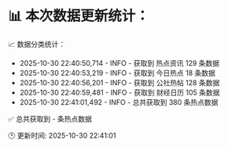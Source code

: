 📊 本次数据更新统计：
==========================

📈 数据分类统计：
- 2025-10-30 22:40:50,714 - INFO - 获取到 热点资讯 129 条数据
- 2025-10-30 22:40:53,219 - INFO - 获取到 今日热点 18 条数据
- 2025-10-30 22:40:56,201 - INFO - 获取到 公社热帖 128 条数据
- 2025-10-30 22:40:59,481 - INFO - 获取到 财经日历 105 条数据
- 2025-10-30 22:41:01,492 - INFO - 总共获取到 380 条热点数据

✅ 总共获取到 - 条热点数据

🕐 更新时间: 2025-10-30 22:41:01
